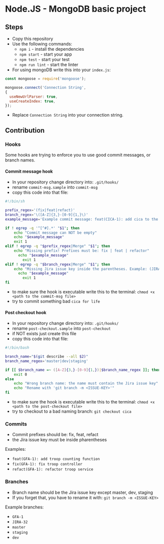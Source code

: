 # Node.JS - MongoDB basic project

## Steps

- Copy this repository
- Use the following commands:
  - `npm i` - install the dependencies
  - `npm start` - start your app
  - `npm test` - start your test
  - `npm run lint` - start the linter
- For using mongoDB write this into your `index.js`:
```js
const mongoose = require('mongoose');

mongoose.connect('Connection String', 
{ 
  useNewUrlParser: true,
  useCreateIndex: true, 
});

```

- Replace `Connection String` into your connection string.

## Contribution

### Hooks

Some hooks are trying to enforce you to use good commit messages, or branch names.

#### Commit message hook

- In your repository change directory into: `.git/hooks/`
- rename `commit-msg.sample` into `commit-msg`
- copy this code into that file: 
```sh
#!/bin/sh

prefix_regex='(fix|feat|refact)'
branch_regex='\([A-Z]{3,}-[0-9]{1,}\)'
example_message='Example commit message: feat(CICA-1): add cica to the console'

if ! egrep -q '^[^#].*' "$1"; then
	echo "Commit message can NOT be empty"
	echo "$example_message"
	exit 1
elif ! egrep -q "$prefix_regex|Merge" "$1"; then
    echo "Missing prefix! Prefixes must be: fix | feat | refactor" 
	  echo "$example_message"    
		exit 1
elif ! egrep -q "$branch_regex|Merge" "$1"; then
    echo "Missing Jira issue key inside the parentheses. Example: (JIRA-2)" 
	  echo "$example_message"    
		exit 1
fi
```

- to make sure the hook is executable write this to the terminal: `chmod +x <path to the commit-msg file>`
- try to commit something bad `cica for life`

#### Post checkout hook

- In your repository change directory into: `.git/hooks/`
- rename `post-checkout.sample` into `post-checkout`
- if NOT exists just create this file
- copy this code into that file: 
```bash
#!/bin/bash

branch_name="$(git describe --all $2)"
branch_name_regex='master|dev|staging'

if [[ $branch_name =~ ([A-Z]{3,}-[0-9]{1,})|$branch_name_regex ]]; then
    exit 0
else 
    echo "Wrong branch name: the name must contain the Jira issue key"
    echo "Rename with 'git branch -m <ISSUE-KEY>'"
fi
```

- to make sure the hook is executable write this to the terminal: `chmod +x <path to the post-checkout file>`
- try to checkout to a bad naming branch: `git checkout cica`

### Commits

- Commit prefixes should be: fix, feat, refact
- the Jira issue key must be inside pharentheses

Examples:

- `feat(GFA-1): add troop counting function`
- `fix(GFA-1): fix troop controller`
- `refact(GFA-1): refactor troop service`

### Branches

- Branch name should be the Jira issue key except master, dev, staging
- If you forget that, you have to rename it with: `git branch -m <ISSUE-KEY>`

Example branches:

- `GFA-1`
- `JIRA-32`
- `master`
- `staging`
- `dev`

